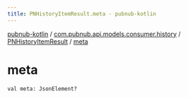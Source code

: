 ```yaml
---
title: PNHistoryItemResult.meta - pubnub-kotlin
---
```


[pubnub-kotlin](../../index.html) / [com.pubnub.api.models.consumer.history](../index.html) / [PNHistoryItemResult](index.html) / [meta](./meta.html)

# meta

`val meta: JsonElement?`